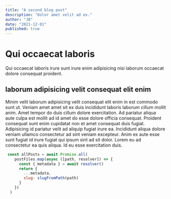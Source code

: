 ```yaml
---
title: "A second blog post"
description: "Dolor amet velit ad ex."
author: "JB"
date: "2021-12-01"
published: true
---
```

# Qui occaecat laboris
Qui occaecat laboris irure sunt irure enim adipisicing nisi laborum occaecat dolore consequat proident.

## laborum adipisicing velit consequat elit enim
Minim velit laborum adipisicing velit consequat elit enim in est commodo sunt ut. Veniam amet amet sit ex duis incididunt laboris laborum cillum mollit anim. Amet tempor do duis cillum dolore exercitation. Ad pariatur aliqua aute culpa est mollit ad id amet do esse dolore officia consequat. Proident consequat sunt enim cupidatat non et amet consequat duis fugiat. Adipisicing id pariatur velit ad aliquip fugiat irure ea. Incididunt aliqua dolore veniam ullamco consectetur ad sint veniam excepteur. Anim ex aute esse sunt fugiat id irure fugiat qui ipsum sint ad sit dolor. Lorem eu ad consectetur ea quis aliqua. Id eu esse exercitation duis.

```js
 const allPosts = await Promise.all(
    postFiles.map(async ([path, resolver]) => {
      const { metadata } = await resolver()
      return {
        ...metadata,
        slug: slugFromPath(path)
      }
    })
  )
```